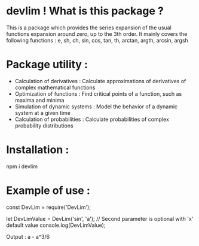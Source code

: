 # devlim ! What is this package ?

This is a package which provides the series expansion of the usual functions expansion around zero, up to the 3th order.
It mainly covers the following functions : e, sh, ch, sin, cos, tan, th, arctan, argth, arcsin, argsh

# Package utility :

- Calculation of derivatives    : Calculate approximations of derivatives of complex mathematical functions
- Optimization of functions     : Find critical points of a function, such as maxima and minima
- Simulation of dynamic systems : Model the behavior of a dynamic system at a given time
- Calculation of probabilities  : Calculate probabilities of complex probability distributions
# Installation :

npm i devlim

# Example of use :

const DevLim = require('DevLim');

let DevLimValue =  DevLim('sin', 'a'); // Second parameter is optional with 'x' default value
console.log(DevLimValue);

Output :
a - a^3/6
